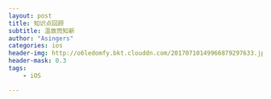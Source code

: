```yaml
---
layout: post
title: 知识点回顾
subtitle: 温故而知新
author: "Asingers"
categories: ios
header-img: http://o6ledomfy.bkt.clouddn.com/20170710149966879297633.jpg
header-mask: 0.3
tags: 
    - iOS

---
```


